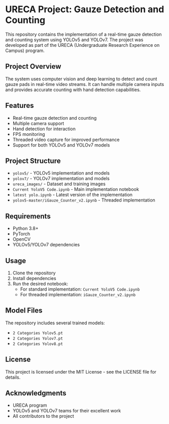 # URECA Project: Gauze Detection and Counting

This repository contains the implementation of a real-time gauze detection and counting system using YOLOv5 and YOLOv7. The project was developed as part of the URECA (Undergraduate Research Experience on Campus) program.

## Project Overview

The system uses computer vision and deep learning to detect and count gauze pads in real-time video streams. It can handle multiple camera inputs and provides accurate counting with hand detection capabilities.

## Features

- Real-time gauze detection and counting
- Multiple camera support
- Hand detection for interaction
- FPS monitoring
- Threaded video capture for improved performance
- Support for both YOLOv5 and YOLOv7 models

## Project Structure

- `yolov5/` - YOLOv5 implementation and models
- `yolov7/` - YOLOv7 implementation and models
- `ureca_images/` - Dataset and training images
- `Current YoloV5 Code.ipynb` - Main implementation notebook
- `latest yolo.ipynb` - Latest version of the implementation
- `yolov5-master/iGauze_Counter_v2.ipynb` - Threaded implementation

## Requirements

- Python 3.8+
- PyTorch
- OpenCV
- YOLOv5/YOLOv7 dependencies

## Usage

1. Clone the repository
2. Install dependencies
3. Run the desired notebook:
   - For standard implementation: `Current YoloV5 Code.ipynb`
   - For threaded implementation: `iGauze_Counter_v2.ipynb`

## Model Files

The repository includes several trained models:
- `2 Categories Yolov5.pt`
- `2 Categories Yolov7.pt`
- `2 Categories Yolov8.pt`

## License

This project is licensed under the MIT License - see the LICENSE file for details.

## Acknowledgments

- URECA program
- YOLOv5 and YOLOv7 teams for their excellent work
- All contributors to the project 
